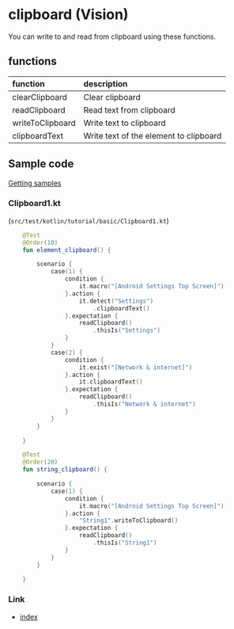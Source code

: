 # clipboard (Vision)

You can write to and read from clipboard using these functions.

## functions

| function         | description                            |
|:-----------------|:---------------------------------------|
| clearClipboard   | Clear clipboard                        |
| readClipboard    | Read text from clipboard               |
| writeToClipboard | Write text to clipboard                |
| clipboardText    | Write text of the element to clipboard |

## Sample code

[Getting samples](../../getting_samples.md)

### Clipboard1.kt

(`src/test/kotlin/tutorial/basic/Clipboard1.kt`)

```kotlin
    @Test
    @Order(10)
    fun element_clipboard() {

        scenario {
            case(1) {
                condition {
                    it.macro("[Android Settings Top Screen]")
                }.action {
                    it.detect("Settings")
                        .clipboardText()
                }.expectation {
                    readClipboard()
                        .thisIs("Settings")
                }
            }
            case(2) {
                condition {
                    it.exist("[Network & internet]")
                }.action {
                    it.clipboardText()
                }.expectation {
                    readClipboard()
                        .thisIs("Network & internet")
                }
            }
        }

    }

    @Test
    @Order(20)
    fun string_clipboard() {

        scenario {
            case(1) {
                condition {
                    it.macro("[Android Settings Top Screen]")
                }.action {
                    "String1".writeToClipboard()
                }.expectation {
                    readClipboard()
                        .thisIs("String1")
                }
            }
        }

    }
```

### Link

- [index](../../../../index.md)


